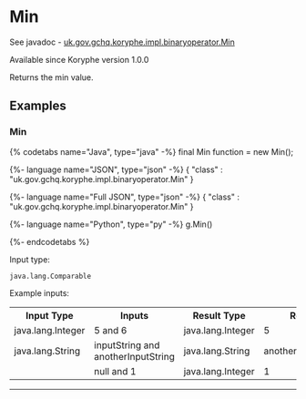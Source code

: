 # Min
See javadoc - [uk.gov.gchq.koryphe.impl.binaryoperator.Min](ref://../../javadoc/koryphe/uk/gov/gchq/koryphe/impl/binaryoperator/Min.html)

Available since Koryphe version 1.0.0

Returns the min value.

## Examples

### Min


{% codetabs name="Java", type="java" -%}
final Min function = new Min();

{%- language name="JSON", type="json" -%}
{
  "class" : "uk.gov.gchq.koryphe.impl.binaryoperator.Min"
}

{%- language name="Full JSON", type="json" -%}
{
  "class" : "uk.gov.gchq.koryphe.impl.binaryoperator.Min"
}

{%- language name="Python", type="py" -%}
g.Min()

{%- endcodetabs %}

Input type:

```
java.lang.Comparable
```

Example inputs:
<table style="display: block;">
<tr><th>Input Type</th><th>Inputs</th><th>Result Type</th><th>Result</th></tr>
<tr><td>java.lang.Integer</td><td>5 and 6</td><td>java.lang.Integer</td><td>5</td></tr>
<tr><td>java.lang.String</td><td>inputString and anotherInputString</td><td>java.lang.String</td><td>anotherInputString</td></tr>
<tr><td></td><td>null and 1</td><td>java.lang.Integer</td><td>1</td></tr>
</table>

-----------------------------------------------


